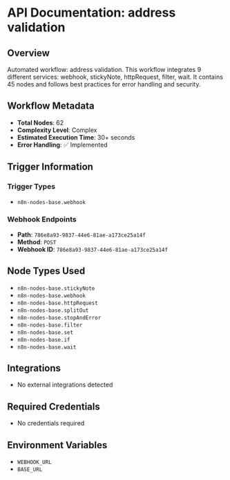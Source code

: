 # API Documentation: address validation

## Overview
Automated workflow: address validation. This workflow integrates 9 different services: webhook, stickyNote, httpRequest, filter, wait. It contains 45 nodes and follows best practices for error handling and security.

## Workflow Metadata
- **Total Nodes**: 62
- **Complexity Level**: Complex
- **Estimated Execution Time**: 30+ seconds
- **Error Handling**: ✅ Implemented

## Trigger Information
### Trigger Types
- `n8n-nodes-base.webhook`

### Webhook Endpoints
- **Path**: `786e8a93-9837-44e6-81ae-a173ce25a14f`
- **Method**: `POST`
- **Webhook ID**: `786e8a93-9837-44e6-81ae-a173ce25a14f`


## Node Types Used
- `n8n-nodes-base.stickyNote`
- `n8n-nodes-base.webhook`
- `n8n-nodes-base.httpRequest`
- `n8n-nodes-base.splitOut`
- `n8n-nodes-base.stopAndError`
- `n8n-nodes-base.filter`
- `n8n-nodes-base.set`
- `n8n-nodes-base.if`
- `n8n-nodes-base.wait`

## Integrations
- No external integrations detected

## Required Credentials
- No credentials required

## Environment Variables
- `WEBHOOK_URL`
- `BASE_URL`
